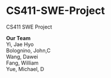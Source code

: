 # CS411-SWE-Project
CS411 SWE Project

<strong>Our Team</strong>
<br>
Yi, Jae Hyo <br>
Bolognino, John,C <br>
Wang, Dawei <br>
Fang, William <br>
Yue, Michael, D <br>
<br>






